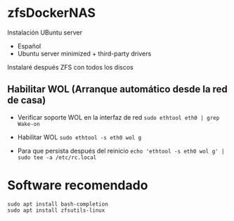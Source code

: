 # zfsDockerNAS

Instalación UBuntu server
- Español
- Ubuntu server minimized + third-party drivers

Instalaré después ZFS con todos los discos

## Habilitar WOL (Arranque automático desde la red de casa)

- Verificar soporte WOL en la interfaz de red
```sudo ethtool eth0 | grep Wake-on```

- Habilitar WOL
```sudo ethtool -s eth0 wol g```

- Para que persista después del reinicio
```echo 'ethtool -s eth0 wol g' | sudo tee -a /etc/rc.local```

# Software recomendado
```
sudo apt install bash-completion
sudo apt install zfsutils-linux

```
